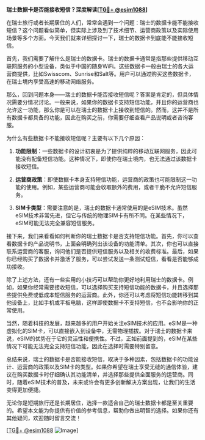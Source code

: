 **瑞士数据卡是否能接收短信？深度解读[[TG💪+ @esim1088](https://t.me/s/esim1088)]**

在瑞士旅行或者长期居住的人们，常常会遇到一个问题：瑞士的数据卡能不能接收短信？这个问题看似简单，但实际上涉及到了技术细节、运营商政策以及实际使用场景等多个方面。今天我们就来详细探讨一下，瑞士的数据卡到底能不能接收短信。

首先，我们需要了解什么是瑞士的数据卡。瑞士的数据卡通常是指那些提供移动互联网服务的小型设备，类似于中国的随身WiFi。这些数据卡一般由瑞士的各大运营商提供，比如Swisscom、Sunrise和Salt等。用户可以通过购买这些数据卡，在瑞士境内享受高速的移动网络服务。

那么，回到问题本身——瑞士的数据卡能否接收短信呢？答案是肯定的，但具体情况需要分情况讨论。一般来说，如果你的数据卡支持短信功能，并且你的运营商也允许这一功能，那么你是可以在瑞士的数据卡上接收到短信的。然而，这并不是所有数据卡都具备的功能，因此在购买之前，你需要仔细查看产品说明或者咨询客服。

为什么有些数据卡不能接收短信呢？主要有以下几个原因：

1. **功能限制**：一些数据卡的设计初衷是为了提供纯粹的移动互联网服务，因此可能没有配备短信功能。这种情况下，即使你在瑞士境内，也无法通过该数据卡接收短信。
   
2. **运营商政策**：即使数据卡本身支持短信功能，运营商的政策也可能限制这一功能的使用。例如，某些运营商可能会收取额外的费用，或者干脆不允许短信服务。

3. **SIM卡类型**：需要注意的是，瑞士的数据卡通常使用的是eSIM技术。虽然eSIM技术非常先进，但它与传统的物理SIM卡有所不同。在某些情况下，eSIM可能无法完全兼容短信服务。

接下来，我们来看看如何判断你的瑞士数据卡是否支持短信功能。首先，你可以查看数据卡的产品说明书，上面会明确列出该设备的功能清单。其次，你也可以直接联系运营商的客服，询问他们是否提供短信服务以及相关的收费标准。最后，如果你已经购买了数据卡并激活了服务，可以尝试发送一条测试短信，看看是否能够成功接收。

除了上述方法，还有一些实用的小技巧可以帮助你更好地利用瑞士的数据卡。例如，如果你经常需要接收短信，可以选择购买支持短信功能的数据卡，并且选择那些提供免费或低成本短信服务的运营商。此外，你还可以考虑将短信功能转移到其他设备上，比如手机或平板电脑，这样即使数据卡不支持短信，也不会影响你的正常使用。

当然，随着科技的发展，越来越多的用户开始关注eSIM技术的应用。eSIM是一种虚拟化的SIM卡，可以直接嵌入到设备中，无需物理插拔。对于瑞士的数据卡来说，eSIM的优势在于它的灵活性和便携性。不过，正如前面提到的，eSIM在某些情况下可能无法完全支持短信功能，因此在选择时需要特别留意。

总结来说，瑞士的数据卡是否能接收短信，取决于多种因素，包括数据卡的功能设计、运营商的政策以及SIM卡的类型。如果你希望在瑞士享受无缝的通信体验，建议在购买数据卡时仔细确认其功能清单，并选择那些提供全面服务的运营商。同时，随着eSIM技术的普及，未来或许会有更多创新解决方案出现，让我们的生活变得更加便捷。

无论你是短期旅行还是长期居住，选择一款适合自己的瑞士数据卡都是至关重要的。希望本文能为你提供有价值的参考信息，帮助你做出明智的选择。如果你还有其他疑问，欢迎随时留言交流！

[[TG💪+ @esim1088](https://t.me/s/esim1088) ![Image](https://i.postimg.cc/4NQfJmqS/Snipaste-2025-05-13-00-14-12.png)]